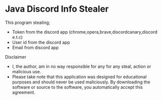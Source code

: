 # Java Discord Info Stealer

This program stealing;
- Token from the discord app (chrome,opera,brave,discordcanary,discord e.t.c)
- User id from the discord app
- Email from discord app

Disclaimer
- I, the author, am in no way responsible for any for any steal, action or malicious use.
- Please take note that this application was designed for educational purposes and should never be used maliciously. By downloading the software or source to the software, you automatically accept this agreement.
